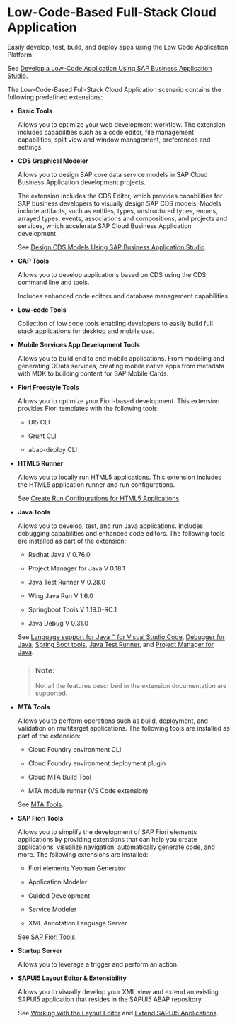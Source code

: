 <!-- loio00ad0484344c461caf80a7c695fd38af -->

# Low-Code-Based Full-Stack Cloud Application

Easily develop, test, build, and deploy apps using the Low Code Application Platform.

See [Develop a Low–Code Application Using SAP Business Application Studio](https://help.sap.com/docs/Application%20Development/6a5fc562f6e2402aa84b0416614a05fc/f7b2c2a73196480f96ad41db7be871a5.html?version=Cloud).

The Low-Code-Based Full-Stack Cloud Application scenario contains the following predefined extensions:

-   **Basic Tools**

    Allows you to optimize your web development workflow. The extension includes capabilities such as a code editor, file management capabilities, split view and window management, preferences and settings.

-   **CDS Graphical Modeler**

    Allows you to design SAP core data service models in SAP Cloud Business Application development projects.

    The extension includes the CDS Editor, which provides capabilities for SAP business developers to visually design SAP CDS models. Models include artifacts, such as entities, types, unstructured types, enums, arrayed types, events, associations and compositions, and projects and services, which accelerate SAP Cloud Business Application development.

    See [Design CDS Models Using SAP Business Application Studio](https://help.sap.com/viewer/80d8499164f14d90bfd1cb11f961bb94/Cloud/en-US).

-   **CAP Tools**

    Allows you to develop applications based on CDS using the CDS command line and tools.

    Includes enhanced code editors and database management capabilities.

-   **Low-code Tools**

    Collection of low code tools enabling developers to easily build full stack applications for desktop and mobile use.

-   **Mobile Services App Development Tools**

    Allows you to build end to end mobile applications. From modeling and generating OData services, creating mobile native apps from metadata with MDK to building content for SAP Mobile Cards.

-   **Fiori Freestyle Tools**

    Allows you to optimize your Fiori-based development. This extension provides Fiori templates with the following tools:

    -   UI5 CLI

    -   Grunt CLI

    -   abap-deploy CLI


-   **HTML5 Runner**

    Allows you to locally run HTML5 applications. This extension includes the HTML5 application runner and run configurations.

    See [Create Run Configurations for HTML5 Applications](https://help.sap.com/viewer/0e2ec06ee34742fd9054fabe09c12d35/Cloud/en-US/a72ecc1d642f4621acb795e106227a7d.html).

-   **Java Tools**

    Allows you to develop, test, and run Java applications. Includes debugging capabilities and enhanced code editors. The following tools are installed as part of the extension:

    -   Redhat Java V 0.76.0

    -   Project Manager for Java V 0.18.1

    -   Java Test Runner V 0.28.0

    -   Wing Java Run V 1.6.0

    -   Springboot Tools V 1.19.0-RC.1

    -   Java Debug V 0.31.0


    See [Language support for Java ™ for Visual Studio Code](https://github.com/redhat-developer/vscode-java), [Debugger for Java](https://github.com/Microsoft/vscode-java-debug), [Spring Boot tools](https://github.com/spring-projects/sts4), [Java Test Runner](https://marketplace.visualstudio.com/items?itemName=vscjava.vscode-java-test), and [Project Manager for Java](https://marketplace.visualstudio.com/items?itemName=vscjava.vscode-java-dependency).

    > ### Note:  
    > Not all the features described in the extension documentation are supported.

-   **MTA Tools**

    Allows you to perform operations such as build, deployment, and validation on multitarget applications. The following tools are installed as part of the extension:

    -   Cloud Foundry environment CLI

    -   Cloud Foundry environment deployment plugin

    -   Cloud MTA Build Tool

    -   MTA module runner \(VS Code extension\)


    See [MTA Tools](https://help.sap.com/viewer/209802f55bfd47fcaccecf1241df99f8/Cloud/en-US).

-   **SAP Fiori Tools**

    Allows you to simplify the development of SAP Fiori elements applications by providing extensions that can help you create applications, visualize navigation, automatically generate code, and more. The following extensions are installed:

    -   Fiori elements Yeoman Generator

    -   Application Modeler

    -   Guided Development

    -   Service Modeler

    -   XML Annotation Language Server


    See [SAP Fiori Tools](https://help.sap.com/viewer/product/SAP_FIORI_tools/Latest/en-US).

-   **Startup Server**

    Allows you to leverage a trigger and perform an action.

-   **SAPUI5 Layout Editor & Extensibility**

    Allows you to visually develop your XML view and extend an existing SAPUI5 application that resides in the SAPUI5 ABAP repository.

    See [Working with the Layout Editor](https://help.sap.com/products/SAP%20Business%20Application%20Studio/9d1db9835307451daa8c930fbd9ab264/8fbbaad310eb4712a5d8169331106b25.html?version=Cloud) and [Extend SAPUI5 Applications](https://help.sap.com/docs/SAP%20Business%20Application%20Studio/9d1db9835307451daa8c930fbd9ab264/47c6ad87909b4246a5cbfe42b604207a.html).


